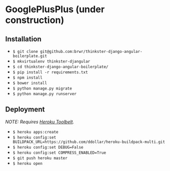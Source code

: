 # GooglePlusPlus (under construction)

## Installation

* `$ git clone git@github.com:brwr/thinkster-django-angular-boilerplate.git`
* `$ mkvirtualenv thinkster-djangular`
* `$ cd thinkster-django-angular-boilerplate/`
* `$ pip install -r requirements.txt`
* `$ npm install`
* `$ bower install`
* `$ python manage.py migrate`
* `$ python manage.py runserver`

## Deployment

*NOTE: Requires [Heroku Toolbelt](https://toolbelt.heroku.com/).*

* `$ heroku apps:create`
* `$ heroku config:set BUILDPACK_URL=https://github.com/ddollar/heroku-buildpack-multi.git`
* `$ heroku config:set DEBUG=False`
* `$ heroku config:set COMPRESS_ENABLED=True`
* `$ git push heroku master`
* `$ heroku open`
